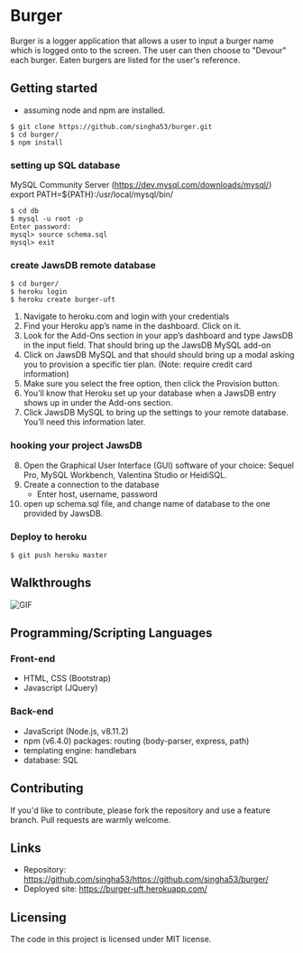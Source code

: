 # Burger

Burger is a logger application that allows a user to input a burger name which is logged onto to the screen. The user can then choose to "Devour" each burger. Eaten burgers are listed for the user's reference.

## Getting started
- assuming node and npm are installed. 

```shell
$ git clone https://github.com/singha53/burger.git
$ cd burger/
$ npm install
```
### setting up SQL database
MySQL Community Server (https://dev.mysql.com/downloads/mysql/)
export PATH=${PATH}:/usr/local/mysql/bin/

```shell
$ cd db
$ mysql -u root -p
Enter password:
mysql> source schema.sql
mysql> exit
```
### create JawsDB remote database
```shell
$ cd burger/
$ heroku login
$ heroku create burger-uft
```
  1) Navigate to heroku.com and login with your credentials
  2) Find your Heroku app’s name in the dashboard. Click on it.
  3) Look for the Add-Ons section in your app’s dashboard and type JawsDB in the input field. That should bring up the JawsDB MySQL add-on
  4) Click on JawsDB MySQL and that should should bring up a modal asking you to provision a specific tier plan. (Note: require credit card information)
  5) Make sure you select the free option, then click the Provision button.
  6) You’ll know that Heroku set up your database when a JawsDB entry shows up in under the Add-ons section.
  7) Click JawsDB MySQL to bring up the settings to your remote database. You’ll need this information later.

### hooking your project JawsDB
  8) Open the Graphical User Interface (GUI) software of your choice: Sequel Pro, MySQL Workbench, Valentina Studio or HeidiSQL.
  9) Create a connection to the database
     * Enter host, username, password
  10) open up schema.sql file, and change name of database to the one provided by JawsDB.

### Deploy to heroku
```shell
$ git push heroku master
```

## Walkthroughs
![GIF](https://github.com/singha53/burger/blob/master/public/assets/images/burger.gif)

## Programming/Scripting Languages
### Front-end
- HTML, CSS (Bootstrap)
- Javascript (JQuery)

### Back-end
- JavaScript (Node.js, v8.11.2)
- npm (v6.4.0) packages: routing (body-parser, express, path)
- templating engine: handlebars
- database: SQL

## Contributing

If you'd like to contribute, please fork the repository and use a feature
branch. Pull requests are warmly welcome.

## Links

- Repository: https://github.com/singha53/https://github.com/singha53/burger/
- Deployed site: https://burger-uft.herokuapp.com/

## Licensing

The code in this project is licensed under MIT license.
